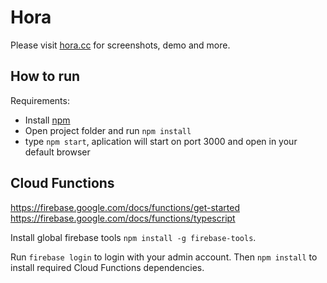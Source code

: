 # Hora
Please visit [hora.cc](https://hora.cc) for screenshots, demo and more.

## How to run

Requirements:
- Install [npm](https://nodejs.org/)
- Open project folder and run `npm install`
- type `npm start`, aplication will start on port 3000 and open in your default browser

## Cloud Functions

https://firebase.google.com/docs/functions/get-started
https://firebase.google.com/docs/functions/typescript

Install global firebase tools `npm install -g firebase-tools`.

Run `firebase login` to login with your admin account. Then `npm install` to install required Cloud Functions dependencies.

